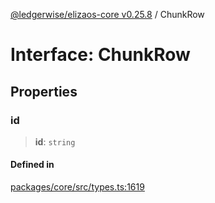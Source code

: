 [@ledgerwise/elizaos-core v0.25.8](../index.md) / ChunkRow

# Interface: ChunkRow

## Properties

### id

> **id**: `string`

#### Defined in

[packages/core/src/types.ts:1619](https://github.com/elizaOS/eliza/blob/main/packages/core/src/types.ts#L1619)
